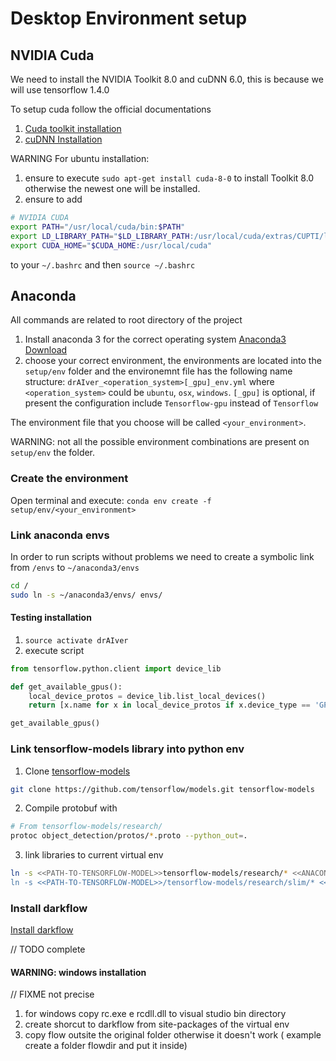 # Desktop Environment setup #

## NVIDIA Cuda ##

We need to install the NVIDIA Toolkit 8.0 and cuDNN 6.0,
this is because we will use tensorflow 1.4.0

To setup cuda follow the official documentations

1. [Cuda toolkit installation](http://developer.download.nvidia.com/compute/cuda/8.0/secure/Prod2/docs/sidebar/CUDA_Quick_Start_Guide.pdf?jt8hlC2y6mZQpU3FGuS8yF7Lj0fRVC6LBxKROaolCbk4cbeQmp6QJk9cTRaPL1V_bAHkdem4lJoRgCJIl4mr7DAd7qgn4WHkqIU1VQrY6V501GTlncn9ySo8k3VAX-yxU6NRGjAkt-dFiAJJxO70PgmX9QrswHfYRfMETOgLMZWEuFIe)
2. [cuDNN Installation](http://docs.nvidia.com/deeplearning/sdk/cudnn-install/index.html#installdriver)

WARNING For ubuntu installation:
1. ensure to execute ```sudo apt-get install cuda-8-0``` to install Toolkit 8.0 otherwise the newest one will be installed.
2. ensure to add 
```sh
# NVIDIA CUDA
export PATH="/usr/local/cuda/bin:$PATH"
export LD_LIBRARY_PATH="$LD_LIBRARY_PATH:/usr/local/cuda/extras/CUPTI/lib64"
export CUDA_HOME="$CUDA_HOME:/usr/local/cuda"
```
to your ```~/.bashrc``` and then ```source ~/.bashrc```

## Anaconda ##

All commands are related to root directory of the project

1. Install anaconda 3 for the correct operating system [Anaconda3 Download](https://www.anaconda.com/download/)
2. choose your correct environment, the environments are located into the ```setup/env``` folder and the environemnt file has the following name structure:  ```drAIver_<operation_system>[_gpu]_env.yml``` where ```<operation_system>``` could be ```ubuntu```, ```osx```, ```windows```. ```[_gpu]``` is optional, if present the configuration include ```Tensorflow-gpu``` instead of ```Tensorflow```

The environment file that you choose will be called ```<your_environment>```.

WARNING: not all the possible environment combinations are present on ```setup/env``` the folder.

### Create the environment ###
Open terminal and execute:  ```conda env create -f setup/env/<your_environment>```

### Link anaconda envs ###

In order to run scripts without problems we need to create a symbolic link from ```/envs``` to ```~/anaconda3/envs```

```bash
cd /
sudo ln -s ~/anaconda3/envs/ envs/
```

#### Testing installation ####
1. ```source activate drAIver```
2. execute script
```python
from tensorflow.python.client import device_lib

def get_available_gpus():
    local_device_protos = device_lib.list_local_devices()
    return [x.name for x in local_device_protos if x.device_type == 'GPU']

get_available_gpus()
```

### Link tensorflow-models library into python env ###
1. Clone [tensorflow-models](https://github.com/tensorflow/models)
```sh
git clone https://github.com/tensorflow/models.git tensorflow-models
 ```

2. Compile protobuf with
```sh
# From tensorflow-models/research/
protoc object_detection/protos/*.proto --python_out=.
 ```

3. link libraries to current virtual env
```sh
ln -s <<PATH-TO-TENSORFLOW-MODEL>>tensorflow-models/research/* <<ANACONDA-INSTALLATION-DIR>>/anaconda3/envs/drAIver/lib/python3.5/site-packages/
ln -s <<PATH-TO-TENSORFLOW-MODEL>>/tensorflow-models/research/slim/* <<ANACONDA-INSTALLATION-DIR>>/anaconda3/envs/drAIver/lib/python3.5/site-packages/
 ```

### Install darkflow ###
 [Install darkflow](https://github.com/thtrieu/darkflow)

 // TODO complete

#### WARNING:  windows installation ####

// FIXME not precise
1. for windows copy rc.exe e rcdll.dll to visual studio bin directory
2. create shorcut to darkflow from site-packages of the virtual env
3. copy flow outsite the original folder otherwise it doesn't work ( example create a folder flowdir and put it inside)
